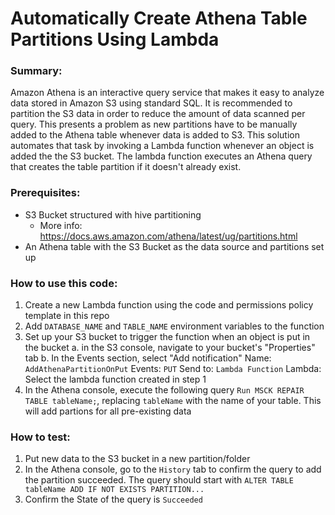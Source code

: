 # Automatically Create Athena Table Partitions Using Lambda

### Summary:
Amazon Athena is an interactive query service that makes it easy to analyze data stored in Amazon S3 using standard SQL.  It is recommended to partition the S3 data in order to reduce the amount of data scanned per query.  This presents a problem as new partitions have to be manually added to the Athena table whenever data is added to S3.  This solution automates that task by invoking a Lambda function whenever an object is added the the S3 bucket.  The lambda function executes an Athena query that creates the table partition if it doesn't already exist.

### Prerequisites:
- S3 Bucket structured with hive partitioning
	- More info: https://docs.aws.amazon.com/athena/latest/ug/partitions.html
- An Athena table with the S3 Bucket as the data source and partitions set up

### How to use this code:
1. Create a new Lambda function using the code and permissions policy template in this repo
2. Add `DATABASE_NAME` and `TABLE_NAME` environment variables to the function
3. Set up your S3 bucket to trigger the function when an object is put in the bucket
	a. in the S3 console, navigate to your bucket's "Properties" tab
	b. In the Events section, select "Add notification"
		Name: `AddAthenaPartitionOnPut`
		Events: `PUT`
		Send to: `Lambda Function`
		Lambda: Select the lambda function created in step 1
4. In the Athena console, execute the following query `Run MSCK REPAIR TABLE tableName;`, replacing `tableName` with the name of your table.  This will add partions for all pre-existing data

### How to test:
1. Put new data to the S3 bucket in a new partition/folder
2. In the Athena console, go to the `History` tab to confirm the query to add the partition succeeded.  The query should start with `ALTER TABLE tableName ADD IF NOT EXISTS PARTITION...`
3. Confirm the State of the query is `Succeeded`
